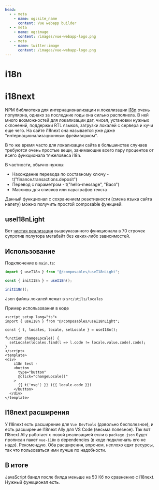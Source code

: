 ```yaml
---
head:
  - - meta
    - name: og:site_name
      content: Vue webapp builder
  - - meta
    - name: og:image
      content: /images/vue-webapp-logo.png
  - - meta
    - name: twitter:image
      content: /images/vue-webapp-logo.png
---
```


# i18n

# i18next

NPM библиотека для интернационализации и локализации [i18n](https://www.i18next.com/) очень популярна, однако за последние годы она сильно располнела. В ней много возможностей для локализации дат, чисел, установки нужных склонений, поддержки RTL языков, загрузки локалей с сервера и кучи еще чего. На сайте i18next она называется уже даже "интернационализационным фреймворком".

В то же время часто для локализации сайта в большинстве случаев требуются очень простые вещи, занимающие всего пару процентов от всего функционала тяжеловеса i18n.

В частности, обычно нужны:

- Нахождение перевода по составному ключу -t("finance.transactions.deposit")
- Перевод с параметром - t("hello-message", "Вася")
- Массивы для списков или параграфов текста


Данный функционал с сохранением реактивности (смена языка сайта налету) можно получить простой composable функцией.


## useI18nLight

Вот [чистая реализация](https://github.com/vuesence/vue-webapp/blob/main/src/composables/useI18nLight.ts) вышеуказанного функционала в 70 строчек супротив полутора мегабайт без каких-либо зависимостей.

## Использование

Подключение в `main.ts`:

```js 
import { useI18n } from "@/composables/useI18nLight";

const { initI18n } = useI18n();

initI18n();
```

Json файлы локалей лежат в `src/utils/locales`

Пример использования в коде

```vue
<script setup lang="ts">
import { useI18n } from "@/composables/useI18nLight";
      
const { t, locales, locale, setLocale } = useI18n();

function changeLocale() {
  setLocale(locales.find(l => l.code != locale.value.code).code);
}
</script>
<template>
<div>
    i18n test -
    <button
      type="button"
      @click="changeLocale()"
    >
      {{ t('msg') }} ({{ locale.code }})
    </button>
  </div>
</template>
```

## I18next расширения

У I18next есть расширение для `Vue DevTools` (довольно бесполезное), и есть расширение I18next Ally для VS Code (весьма полезное). Так вот I18next Ally работает с новой реализацией если в `package.json` будет прописан пакет `vue-i18n` в dependencies (в коде подключать его не надо). Рекомендую. Оба расширения, впрочем, неплохо едят ресурсы, так что пользоваться ими лучше по надобности.

## В итоге

JavaScript бандл после билда меньше на 50 Кб по сравнению с i18next. Нужный функционал есть.